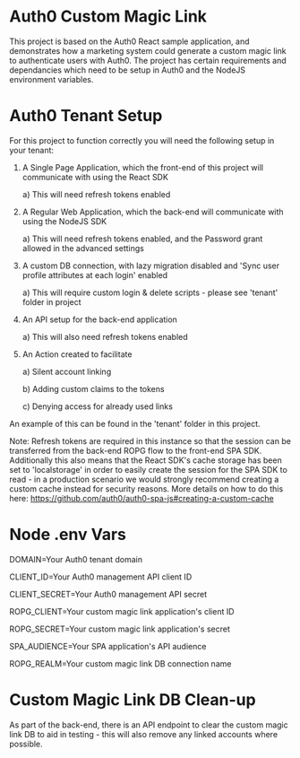 # Auth0 Custom Magic Link

This project is based on the Auth0 React sample application, and demonstrates how a marketing system could generate a custom magic link to authenticate users with Auth0. The project has certain requirements and dependancies which need to be setup in Auth0 and the NodeJS environment variables.


# Auth0 Tenant Setup

For this project to function correctly you will need the following setup in your tenant:

1) A Single Page Application, which the front-end of this project will communicate with using the React SDK

    a) This will need refresh tokens enabled

2) A Regular Web Application, which the back-end will communicate with using the NodeJS SDK

    a) This will need refresh tokens enabled, and the Password grant allowed in the advanced settings

3) A custom DB connection, with lazy migration disabled and 'Sync user profile attributes at each login' enabled

    a) This will require custom login & delete scripts - please see 'tenant' folder in project

4) An API setup for the back-end application

    a) This will also need refresh tokens enabled

5) An Action created to facilitate

    a) Silent account linking

    b) Adding custom claims to the tokens

    c) Denying access for already used links

An example of this can be found in the 'tenant' folder in this project.

Note: Refresh tokens are required in this instance so that the session can be transferred from the back-end ROPG flow to the front-end SPA SDK. Additionally this also means that the React SDK's cache storage has been set to 'localstorage' in order to easily create the session for the SPA SDK to read - in a production scenario we would strongly recommend creating a custom cache instead for security reasons. More details on how to do this here: https://github.com/auth0/auth0-spa-js#creating-a-custom-cache

# Node .env Vars

DOMAIN=Your Auth0 tenant domain

CLIENT_ID=Your Auth0 management API client ID

CLIENT_SECRET=Your Auth0 management API secret

ROPG_CLIENT=Your custom magic link application's client ID

ROPG_SECRET=Your custom magic link application's secret

SPA_AUDIENCE=Your SPA application's API audience

ROPG_REALM=Your custom magic link DB connection name


# Custom Magic Link DB Clean-up

As part of the back-end, there is an API endpoint to clear the custom magic link DB to aid in testing - this will also remove any linked accounts where possible.
